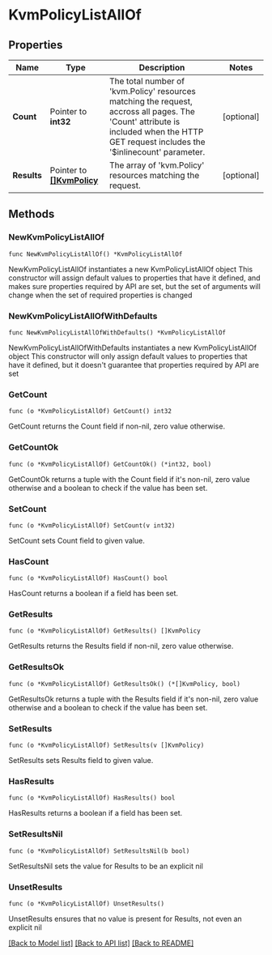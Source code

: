 # KvmPolicyListAllOf

## Properties

Name | Type | Description | Notes
------------ | ------------- | ------------- | -------------
**Count** | Pointer to **int32** | The total number of &#39;kvm.Policy&#39; resources matching the request, accross all pages. The &#39;Count&#39; attribute is included when the HTTP GET request includes the &#39;$inlinecount&#39; parameter. | [optional] 
**Results** | Pointer to [**[]KvmPolicy**](kvm.Policy.md) | The array of &#39;kvm.Policy&#39; resources matching the request. | [optional] 

## Methods

### NewKvmPolicyListAllOf

`func NewKvmPolicyListAllOf() *KvmPolicyListAllOf`

NewKvmPolicyListAllOf instantiates a new KvmPolicyListAllOf object
This constructor will assign default values to properties that have it defined,
and makes sure properties required by API are set, but the set of arguments
will change when the set of required properties is changed

### NewKvmPolicyListAllOfWithDefaults

`func NewKvmPolicyListAllOfWithDefaults() *KvmPolicyListAllOf`

NewKvmPolicyListAllOfWithDefaults instantiates a new KvmPolicyListAllOf object
This constructor will only assign default values to properties that have it defined,
but it doesn't guarantee that properties required by API are set

### GetCount

`func (o *KvmPolicyListAllOf) GetCount() int32`

GetCount returns the Count field if non-nil, zero value otherwise.

### GetCountOk

`func (o *KvmPolicyListAllOf) GetCountOk() (*int32, bool)`

GetCountOk returns a tuple with the Count field if it's non-nil, zero value otherwise
and a boolean to check if the value has been set.

### SetCount

`func (o *KvmPolicyListAllOf) SetCount(v int32)`

SetCount sets Count field to given value.

### HasCount

`func (o *KvmPolicyListAllOf) HasCount() bool`

HasCount returns a boolean if a field has been set.

### GetResults

`func (o *KvmPolicyListAllOf) GetResults() []KvmPolicy`

GetResults returns the Results field if non-nil, zero value otherwise.

### GetResultsOk

`func (o *KvmPolicyListAllOf) GetResultsOk() (*[]KvmPolicy, bool)`

GetResultsOk returns a tuple with the Results field if it's non-nil, zero value otherwise
and a boolean to check if the value has been set.

### SetResults

`func (o *KvmPolicyListAllOf) SetResults(v []KvmPolicy)`

SetResults sets Results field to given value.

### HasResults

`func (o *KvmPolicyListAllOf) HasResults() bool`

HasResults returns a boolean if a field has been set.

### SetResultsNil

`func (o *KvmPolicyListAllOf) SetResultsNil(b bool)`

 SetResultsNil sets the value for Results to be an explicit nil

### UnsetResults
`func (o *KvmPolicyListAllOf) UnsetResults()`

UnsetResults ensures that no value is present for Results, not even an explicit nil

[[Back to Model list]](../README.md#documentation-for-models) [[Back to API list]](../README.md#documentation-for-api-endpoints) [[Back to README]](../README.md)


